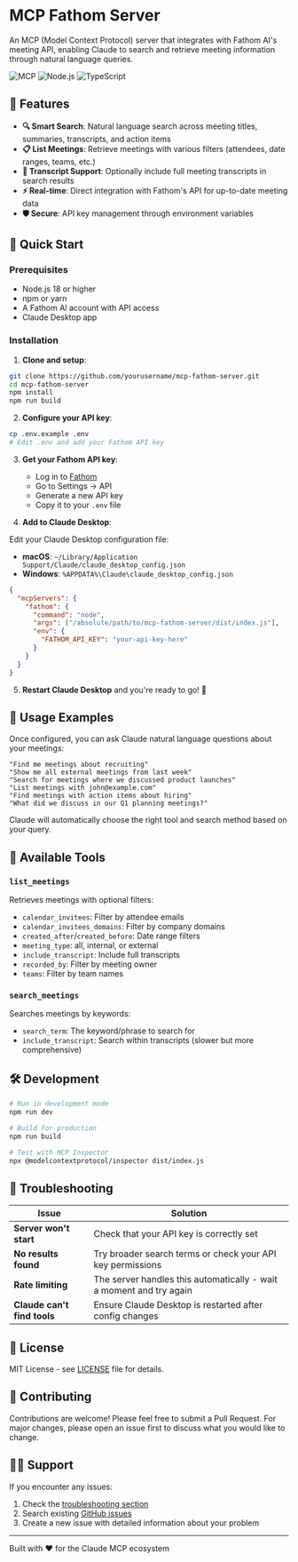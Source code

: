 # MCP Fathom Server

An MCP (Model Context Protocol) server that integrates with Fathom AI's meeting API, enabling Claude to search and retrieve meeting information through natural language queries.

![MCP](https://img.shields.io/badge/MCP-Compatible-blue)
![Node.js](https://img.shields.io/badge/Node.js-18+-green)
![TypeScript](https://img.shields.io/badge/TypeScript-5.0+-blue)

## 🎯 Features

- **🔍 Smart Search**: Natural language search across meeting titles, summaries, transcripts, and action items
- **📋 List Meetings**: Retrieve meetings with various filters (attendees, date ranges, teams, etc.)
- **📝 Transcript Support**: Optionally include full meeting transcripts in search results
- **⚡ Real-time**: Direct integration with Fathom's API for up-to-date meeting data
- **🛡️ Secure**: API key management through environment variables

## 🚀 Quick Start

### Prerequisites
- Node.js 18 or higher
- npm or yarn
- A Fathom AI account with API access
- Claude Desktop app

### Installation

1. **Clone and setup**:
```bash
git clone https://github.com/yourusername/mcp-fathom-server.git
cd mcp-fathom-server
npm install
npm run build
```

2. **Configure your API key**:
```bash
cp .env.example .env
# Edit .env and add your Fathom API key
```

3. **Get your Fathom API key**:
   - Log in to [Fathom](https://app.fathom.video)
   - Go to Settings → API
   - Generate a new API key
   - Copy it to your `.env` file

4. **Add to Claude Desktop**:

Edit your Claude Desktop configuration file:
- **macOS**: `~/Library/Application Support/Claude/claude_desktop_config.json`
- **Windows**: `%APPDATA%\Claude\claude_desktop_config.json`

```json
{
  "mcpServers": {
    "fathom": {
      "command": "node",
      "args": ["/absolute/path/to/mcp-fathom-server/dist/index.js"],
      "env": {
        "FATHOM_API_KEY": "your-api-key-here"
      }
    }
  }
}
```

5. **Restart Claude Desktop** and you're ready to go! 🎉

## 💬 Usage Examples

Once configured, you can ask Claude natural language questions about your meetings:

```
"Find me meetings about recruiting"
"Show me all external meetings from last week"  
"Search for meetings where we discussed product launches"
"List meetings with john@example.com"
"Find meetings with action items about hiring"
"What did we discuss in our Q1 planning meetings?"
```

Claude will automatically choose the right tool and search method based on your query.

## 🔧 Available Tools

### `list_meetings`
Retrieves meetings with optional filters:
- `calendar_invitees`: Filter by attendee emails
- `calendar_invitees_domains`: Filter by company domains
- `created_after`/`created_before`: Date range filters
- `meeting_type`: all, internal, or external
- `include_transcript`: Include full transcripts
- `recorded_by`: Filter by meeting owner
- `teams`: Filter by team names

### `search_meetings`
Searches meetings by keywords:
- `search_term`: The keyword/phrase to search for
- `include_transcript`: Search within transcripts (slower but more comprehensive)

## 🛠️ Development

```bash
# Run in development mode
npm run dev

# Build for production
npm run build

# Test with MCP Inspector
npx @modelcontextprotocol/inspector dist/index.js
```

## 🐛 Troubleshooting

| Issue | Solution |
|-------|----------|
| **Server won't start** | Check that your API key is correctly set |
| **No results found** | Try broader search terms or check your API key permissions |
| **Rate limiting** | The server handles this automatically - wait a moment and try again |
| **Claude can't find tools** | Ensure Claude Desktop is restarted after config changes |

## 📄 License

MIT License - see [LICENSE](LICENSE) file for details.

## 🤝 Contributing

Contributions are welcome! Please feel free to submit a Pull Request. For major changes, please open an issue first to discuss what you would like to change.

## 🙋‍♀️ Support

If you encounter any issues:
1. Check the [troubleshooting section](#-troubleshooting)
2. Search existing [GitHub issues](https://github.com/yourusername/mcp-fathom-server/issues)
3. Create a new issue with detailed information about your problem

---

Built with ❤️ for the Claude MCP ecosystem